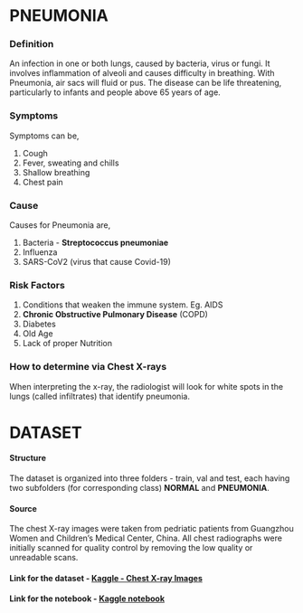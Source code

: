 # PNEUMONIA
### Definition
An infection in one or both lungs, caused by bacteria, virus or fungi. It involves inflammation of alveoli and causes difficulty in breathing. With Pneumonia, air sacs will fluid or pus. The disease can be life threatening, particularly to infants and people above 65 years of age.

### Symptoms
Symptoms can be,
1. Cough
2. Fever, sweating and chills
3. Shallow breathing
4. Chest pain

### Cause
Causes for Pneumonia are,
1. Bacteria - **Streptococcus pneumoniae**
2. Influenza
3. SARS-CoV2 (virus that cause Covid-19)

### Risk Factors
1. Conditions that weaken the immune system. Eg. AIDS
2. **Chronic Obstructive Pulmonary Disease** (COPD)
3. Diabetes
4. Old Age
5. Lack of proper Nutrition

### How to determine via Chest X-rays
When interpreting the x-ray, the radiologist will look for white spots in the lungs (called infiltrates) that identify pneumonia.

# DATASET

#### Structure
The dataset is organized into three folders - train, val and test, each having two subfolders (for corresponding class) **NORMAL** and **PNEUMONIA**.
#### Source
The chest X-ray images were taken from pedriatic patients from Guangzhou Women and Children’s Medical Center, China. All chest radiographs were initially scanned for quality control by removing the low quality or unreadable scans.

#### Link for the dataset - [Kaggle - Chest X-ray Images](https://www.kaggle.com/paultimothymooney/chest-xray-pneumonia)
#### Link for the notebook - [Kaggle notebook](https://www.kaggle.com/shiratorizawa/pnuemonia-detection-using-cnn)
